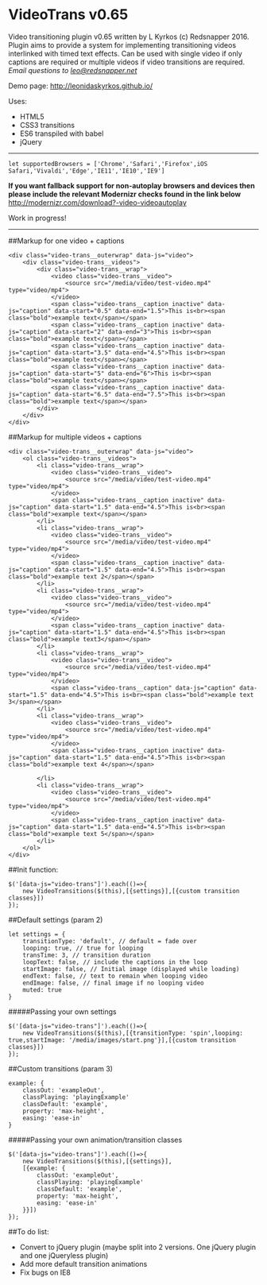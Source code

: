 # VideoTrans v0.65

Video transitioning plugin v0.65 written by L Kyrkos (c) Redsnapper 2016.
Plugin aims to provide a system for implementing transitioning videos interlinked with timed text effects.
Can be used with single video if only captions are required or multiple videos if video transitions are required.
*Email questions to leo@redsnapper.net*

Demo page: http://leonidaskyrkos.github.io/

Uses:

* HTML5
* CSS3 transitions
* ES6 transpiled with babel
* jQuery


----

    let supportedBrowsers = ['Chrome','Safari','Firefox',iOS Safari,'Vivaldi','Edge','IE11','IE10','IE9'] 

**If you want fallback support for non-autoplay browsers and devices then please include the relevant Modernizr checks found in the link below**
http://modernizr.com/download?-video-videoautoplay


Work in progress!
__________

##Markup for one video + captions


    <div class="video-trans__outerwrap" data-js="video">
		<div class="video-trans__videos">
			<div class="video-trans__wrap">
				<video class="video-trans__video">
					<source src="/media/video/test-video.mp4" type="video/mp4">
				</video>
				<span class="video-trans__caption inactive" data-js="caption" data-start="0.5" data-end="1.5">This is<br><span class="bold">example text</span></span>
				<span class="video-trans__caption inactive" data-js="caption" data-start="2" data-end="3">This is<br><span class="bold">example text</span></span>
				<span class="video-trans__caption inactive" data-js="caption" data-start="3.5" data-end="4.5">This is<br><span class="bold">example text</span></span>
				<span class="video-trans__caption inactive" data-js="caption" data-start="5" data-end="6">This is<br><span class="bold">example text</span></span>
				<span class="video-trans__caption inactive" data-js="caption" data-start="6.5" data-end="7.5">This is<br><span class="bold">example text</span></span>
			</div>
		</div>
	</div>
    
    
##Markup for multiple videos + captions


    <div class="video-trans__outerwrap" data-js="video">
		<ol class="video-trans__videos">
			<li class="video-trans__wrap">
				<video class="video-trans__video">
					<source src="/media/video/test-video.mp4" type="video/mp4">
				</video>
				<span class="video-trans__caption inactive" data-js="caption" data-start="1.5" data-end="4.5">This is<br><span class="bold">example text</span></span>
			</li>
			<li class="video-trans__wrap">
				<video class="video-trans__video">
					<source src="/media/video/test-video.mp4" type="video/mp4">
				</video>
				<span class="video-trans__caption inactive" data-js="caption" data-start="1.5" data-end="4.5">This is<br><span class="bold">example text 2</span></span>
			</li>
			<li class="video-trans__wrap">
				<video class="video-trans__video">
					<source src="/media/video/test-video.mp4" type="video/mp4">
				</video>
				<span class="video-trans__caption inactive" data-js="caption" data-start="1.5" data-end="4.5">This is<br><span class="bold">example text3</span></span>
			</li>
			<li class="video-trans__wrap">
				<video class="video-trans__video">
					<source src="/media/video/test-video.mp4" type="video/mp4">
				</video>
				<span class="video-trans__caption" data-js="caption" data-start="1.5" data-end="4.5">This is<br><span class="bold">example text 3</span></span>
			</li>
			<li class="video-trans__wrap">
				<video class="video-trans__video">
					<source src="/media/video/test-video.mp4" type="video/mp4">
				</video>
				<span class="video-trans__caption inactive" data-js="caption" data-start="1.5" data-end="4.5">This is<br><span class="bold">example text 4</span></span>

			</li>
			<li class="video-trans__wrap">
				<video class="video-trans__video">
					<source src="/media/video/test-video.mp4" type="video/mp4">
				</video>
				<span class="video-trans__caption inactive" data-js="caption" data-start="1.5" data-end="4.5">This is<br><span class="bold">example text 5</span></span>
			</li>
		</ol>
	</div>
    

##Init function:

    $('[data-js="video-trans"]').each(()=>{
    	new VideoTransitions($(this),[{settings}],[{custom transition classes}])
    });
    

##Default settings (param 2)

    let settings = {
		transitionType: 'default', // default = fade over
		looping: true, // true for looping
		transTime: 3, // transition duration
		loopText: false, // include the captions in the loop
		startImage: false, // Initial image (displayed while loading)
		endText: false, // text to remain when looping video
		endImage: false, // final image if no looping video
		muted: true
	}

#####Passing your own settings
	
    $('[data-js="video-trans"]').each(()=>{
    	new VideoTransitions($(this),[{transitionType: 'spin',looping: true,startImage: '/media/images/start.png'}],[{custom transition classes}])
    });

    
##Custom transitions (param 3)

    example: {
		classOut: 'exampleOut',
		classPlaying: 'playingExample'
		classDefault: 'example',
		property: 'max-height',
		easing: 'ease-in'
	}

#####Passing your own animation/transition classes
	
    $('[data-js="video-trans"]').each(()=>{
    	new VideoTransitions($(this),[{settings}],
    	[{example: {
			classOut: 'exampleOut',
			classPlaying: 'playingExample'
			classDefault: 'example',
			property: 'max-height',
			easing: 'ease-in'
		}}])
    });
    
##To do list:

* Convert to jQuery plugin (maybe split into 2 versions. One jQuery plugin and one jQueryless plugin)
* Add more default transition animations
* Fix bugs on IE8
